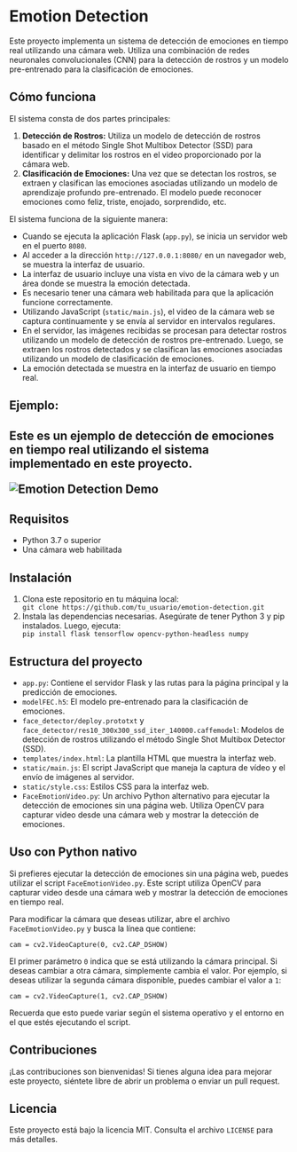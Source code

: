 
   <h1>Emotion Detection</h1>

   <p>Este proyecto implementa un sistema de detección de emociones en tiempo real utilizando una cámara web. Utiliza una combinación de redes neuronales convolucionales (CNN) para la detección de rostros y un modelo pre-entrenado para la clasificación de emociones.</p>

   <h2>Cómo funciona</h2>

   <p>El sistema consta de dos partes principales:</p>

   <ol>
        <li><strong>Detección de Rostros:</strong> Utiliza un modelo de detección de rostros basado en el método Single Shot Multibox Detector (SSD) para identificar y delimitar los rostros en el video proporcionado por la cámara web.</li>
        <li><strong>Clasificación de Emociones:</strong> Una vez que se detectan los rostros, se extraen y clasifican las emociones asociadas utilizando un modelo de aprendizaje profundo pre-entrenado. El modelo puede reconocer emociones como feliz, triste, enojado, sorprendido, etc.</li>
    </ol>

   <p>El sistema funciona de la siguiente manera:</p>
    
   <ul>
        <li>Cuando se ejecuta la aplicación Flask (<code>app.py</code>), se inicia un servidor web en el puerto <code>8080</code>.</li>
        <li>Al acceder a la dirección <code>http://127.0.0.1:8080/</code> en un navegador web, se muestra la interfaz de usuario.</li>
        <li>La interfaz de usuario incluye una vista en vivo de la cámara web y un área donde se muestra la emoción detectada.</li>
        <li>Es necesario tener una cámara web habilitada para que la aplicación funcione correctamente.</li>
        <li>Utilizando JavaScript (<code>static/main.js</code>), el video de la cámara web se captura continuamente y se envía al servidor en intervalos regulares.</li>
        <li>En el servidor, las imágenes recibidas se procesan para detectar rostros utilizando un modelo de detección de rostros pre-entrenado. Luego, se extraen los rostros detectados y se clasifican las emociones asociadas utilizando un modelo de clasificación de emociones.</li>
        <li>La emoción detectada se muestra en la interfaz de usuario en tiempo real.</li>
    </ul>
    <h2>Ejemplo:<h2>
   <p>Este es un ejemplo de detección de emociones en tiempo real utilizando el sistema implementado en este proyecto.</p>
   <img src="https://github.com/MagoPato/Emotion-Detection-WebApp/blob/main/assets/ToGift.gif?raw=true" alt="Emotion Detection Demo">
   

   <h2>Requisitos</h2>

   <ul>
        <li>Python 3.7 o superior</li>
        <li>Una cámara web habilitada</li>
    </ul>

   <h2>Instalación</h2>

   <ol>
        <li>Clona este repositorio en tu máquina local:</li>
        <code>git clone https://github.com/tu_usuario/emotion-detection.git</code>
        <li>Instala las dependencias necesarias. Asegúrate de tener Python 3 y pip instalados. Luego, ejecuta:</li>
        <code>pip install flask tensorflow opencv-python-headless numpy</code>
    </ol>

   <h2>Estructura del proyecto</h2>

   <ul>
        <li><code>app.py</code>: Contiene el servidor Flask y las rutas para la página principal y la predicción de emociones.</li>
        <li><code>modelFEC.h5</code>: El modelo pre-entrenado para la clasificación de emociones.</li>
        <li><code>face_detector/deploy.prototxt</code> y <code>face_detector/res10_300x300_ssd_iter_140000.caffemodel</code>: Modelos de detección de rostros utilizando el método Single Shot Multibox Detector (SSD).</li>
        <li><code>templates/index.html</code>: La plantilla HTML que muestra la interfaz web.</li>
        <li><code>static/main.js</code>: El script JavaScript que maneja la captura de vídeo y el envío de imágenes al servidor.</li>
        <li><code>static/style.css</code>: Estilos CSS para la interfaz web.</li>
        <li><code>FaceEmotionVideo.py</code>: Un archivo Python alternativo para ejecutar la detección de emociones sin una página web. Utiliza OpenCV para capturar video desde una cámara web y mostrar la detección de emociones.</li>
    </ul>

   <h2>Uso con Python nativo</h2>

   <p>Si prefieres ejecutar la detección de emociones sin una página web, puedes utilizar el script <code>FaceEmotionVideo.py</code>. Este script utiliza OpenCV para capturar video desde una cámara web y mostrar la detección de emociones en tiempo real.</p>

   <p>Para modificar la cámara que deseas utilizar, abre el archivo <code>FaceEmotionVideo.py</code> y busca la línea que contiene:</p>
    <code>cam = cv2.VideoCapture(0, cv2.CAP_DSHOW)</code>

   <p>El primer parámetro <code>0</code> indica que se está utilizando la cámara principal. Si deseas cambiar a otra cámara, simplemente cambia el valor. Por ejemplo, si deseas utilizar la segunda cámara disponible, puedes cambiar el valor a <code>1</code>:</p>

<code>cam = cv2.VideoCapture(1, cv2.CAP_DSHOW)</code>

<p>Recuerda que esto puede variar según el sistema operativo y el entorno en el que estés ejecutando el script.</p>
<h2>Contribuciones</h2>
<p>¡Las contribuciones son bienvenidas! Si tienes alguna idea para mejorar este proyecto, siéntete libre de abrir un problema o enviar un pull request.</p>
<h2>Licencia</h2>
<p>Este proyecto está bajo la licencia MIT. Consulta el archivo <code>LICENSE</code> para más detalles.</p>






